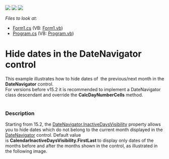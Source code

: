 <!-- default badges list -->
![](https://img.shields.io/endpoint?url=https://codecentral.devexpress.com/api/v1/VersionRange/128633673/15.2.4%2B)
[![](https://img.shields.io/badge/Open_in_DevExpress_Support_Center-FF7200?style=flat-square&logo=DevExpress&logoColor=white)](https://supportcenter.devexpress.com/ticket/details/E412)
[![](https://img.shields.io/badge/📖_How_to_use_DevExpress_Examples-e9f6fc?style=flat-square)](https://docs.devexpress.com/GeneralInformation/403183)
<!-- default badges end -->
<!-- default file list -->
*Files to look at*:

* [Form1.cs](./CS/DateNavigator-S92168/Form1.cs) (VB: [Form1.vb](./VB/DateNavigator-S92168/Form1.vb))
* [Program.cs](./CS/DateNavigator-S92168/Program.cs) (VB: [Program.vb](./VB/DateNavigator-S92168/Program.vb))
<!-- default file list end -->
# Hide dates in the DateNavigator control


<p>This example illustrates how to hide dates of  the previous/next month in the <strong>DateNavigator</strong> control.<br />For versions before v15.2 it is recommended to implement a DateNavigator class descendant and override the <strong>CalcDayNumberCells</strong> method. <br /><br /></p>


<h3>Description</h3>

Starting from&nbsp;15.2, the&nbsp;<a href="http://help.devexpress.com/#WindowsForms/DevExpressXtraSchedulerDateNavigator_InactiveDaysVisibilitytopic">DateNavigator.InactiveDaysVisibility</a>&nbsp;property allows you to hide dates which do not belong to the current month displayed in the <a href="http://help.devexpress.com/#WindowsForms/CustomDocument1740">DateNavigator</a>&nbsp;control. Default value is&nbsp;<strong>CalendarInactiveDaysVisibility.FirstLast&nbsp;</strong>to display only dates of the months before and after the months shown in the control, as illustrated in the following image.<br /><img data-image="8fe5c08f-8ea7-11e5-80bf-00155d62480c"><br /><br /><br />

<br/>


